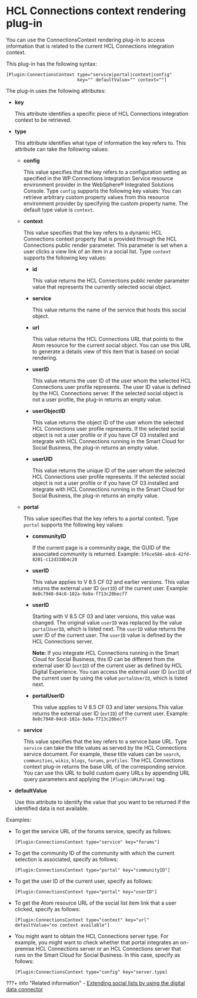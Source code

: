 # HCL Connections context rendering plug-in

You can use the ConnectionsContext rendering plug-in to access information that is related to the current HCL Connections integration context.

This plug-in has the following syntax:

```
[Plugin:ConnectionsContext type="service|portal|context|config" 
                           key="" defaultValue="" context=""]
```

The plug-in uses the following attributes:

-   **key**

    This attribute identifies a specific piece of HCL Connections integration context to be retrieved.

-   **type**

    This attribute identifies what type of information the key refers to. This attribute can take the following values:

    -   **config**

        This value specifies that the key refers to a configuration setting as specified in the WP Connections Integration Service resource environment provider in the WebSphere® Integrated Solutions Console. Type `config` supports the following key values: You can retrieve arbitrary custom property values from this resource environment provider by specifying the custom property name. The default type value is `context`.

    -   **context**

        This value specifies that the key refers to a dynamic HCL Connections context property that is provided through the HCL Connections public render parameter. This parameter is set when a user clicks a view link of an item in a social list. Type `context` supports the following key values:

        -   **id**

            This value returns the HCL Connections public render parameter value that represents the currently selected social object.

        -   **service**

            This value returns the name of the service that hosts this social object.

        -   **url**

            This value returns the HCL Connections URL that points to the Atom resource for the current social object. You can use this URL to generate a details view of this item that is based on social rendering.

        -   **userID**

            This value returns the user ID of the user whom the selected HCL Connections user profile represents. The user ID value is defined by the HCL Connections server. If the selected social object is not a user profile, the plug-in returns an empty value.

        -   **userObjectID**

            This value returns the object ID of the user whom the selected HCL Connections user profile represents. If the selected social object is not a user profile or if you have CF 03 installed and integrate with HCL Connections running in the Smart Cloud for Social Business, the plug-in returns an empty value.

        -   **userUID**

            This value returns the unique ID of the user whom the selected HCL Connections user profile represents. If the selected social object is not a user profile or if you have CF 03 installed and integrate with HCL Connections running in the Smart Cloud for Social Business, the plug-in returns an empty value.

    -   **portal**

        This value specifies that the key refers to a portal context. Type `portal` supports the following key values:

        -   **communityID**

            If the current page is a community page, the GUID of the associated community is returned. Example: `5f6ce586-a0c6-42fd-8201-c12d338b4c20`

        -   **userID**

            This value applies to V 8.5 CF 02 and earlier versions. This value returns the external user ID \(`extID`\) of the current user. Example: `8e0c7940-04c8-102a-9a9a-f713c20becf7`

        -   **userID**

            Starting with V 8.5 CF 03 and later versions, this value was changed. The original value `userID` was replaced by the value `portalUserID`, which is listed next. The `userID` value returns the user ID of the current user. The `userID` value is defined by the HCL Connections server.

            **Note:** If you integrate HCL Connections running in the Smart Cloud for Social Business, this ID can be different from the external user ID \(`extID`\) of the current user as defined by HCL Digital Experience. You can access the external user ID \(`extID`\) of the current user by using the value `portalUserID`, which is listed next.

        -   **portalUserID**

            This value applies to V 8.5 CF 03 and later versions.This value returns the external user ID \(`extID`\) of the current user. Example: `8e0c7940-04c8-102a-9a9a-f713c20becf7`

    -   **service**

        This value specifies that the key refers to a service base URL. Type `service` can take the title values as served by the HCL Connections service document. For example, these title values can be `search`, `communities`, `wikis`, `blogs`, `forums`, `profiles`. The HCL Connections context plug-in returns the base URL of the corresponding service. You can use this URL to build custom query URLs by appending URL query parameters and applying the `[Plugin:URLParam]` tag.

-   **defaultValue**

    Use this attribute to identify the value that you want to be returned if the identified data is not available.


Examples:

-   To get the service URL of the forums service, specify as follows:

    ```
    [Plugin:ConnectionsContext type="service" key="forums"]
    ```

-   To get the community ID of the community with which the current selection is associated, specify as follows:

    ```
    [Plugin:ConnectionsContext type="portal" key="communityID"]
    ```

-   To get the user ID of the current user, specify as follows:

    ```
    [Plugin:ConnectionsContext type="portal" key="userID"]
    ```

-   To get the Atom resource URL of the social list item link that a user clicked, specify as follows:

    ```
    [Plugin:ConnectionsContext type="context" key="url" defaultValue="no context available"]
    ```

-   You might want to obtain the HCL Connections server type. For example, you might want to check whether that portal integrates an on-premise HCL Connections server or an HCL Connections server that runs on the Smart Cloud for Social Business. In this case, specify as follows: 

    ```
    [Plugin:ConnectionsContext type="config" key="server.type]
    ```


???+ info "Related information"
    - [Extending social lists by using the digital data connector](../../../../../../../build_sites/social_rendering/extending_social_lists_using_ddc/index.md)

